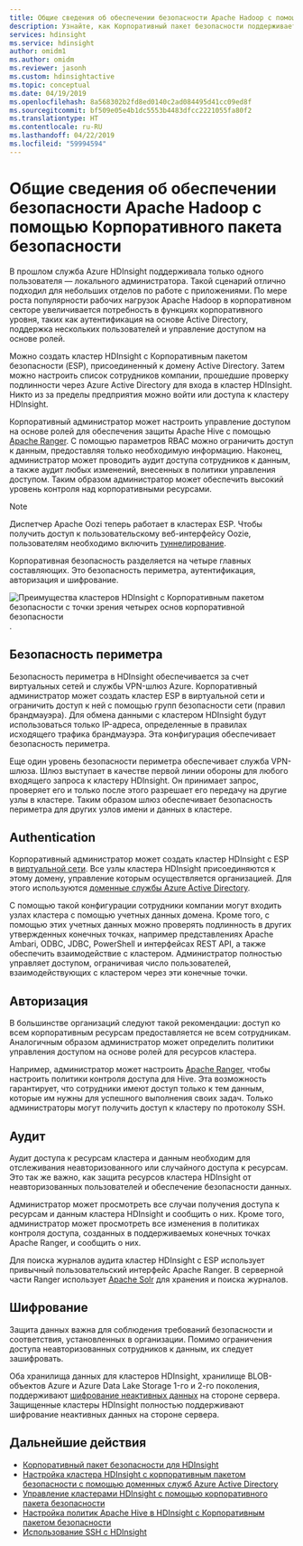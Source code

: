 ```yaml
---
title: Общие сведения об обеспечении безопасности Apache Hadoop с помощью Корпоративного пакета безопасности
description: Узнайте, как Корпоративный пакет безопасности поддерживает четыре основных принципа безопасности предприятия.
services: hdinsight
ms.service: hdinsight
author: omidm1
ms.author: omidm
ms.reviewer: jasonh
ms.custom: hdinsightactive
ms.topic: conceptual
ms.date: 04/19/2019
ms.openlocfilehash: 8a568302b2fd8ed0140c2ad084495d41cc09ed8f
ms.sourcegitcommit: bf509e05e4b1dc5553b4483dfcc2221055fa80f2
ms.translationtype: HT
ms.contentlocale: ru-RU
ms.lasthandoff: 04/22/2019
ms.locfileid: "59994594"
---
```

# <a name="an-introduction-to-apache-hadoop-security-with-enterprise-security-package"></a>Общие сведения об обеспечении безопасности Apache Hadoop с помощью Корпоративного пакета безопасности

В прошлом служба Azure HDInsight поддерживала только одного пользователя — локального администратора. Такой сценарий отлично подходил для небольших отделов по работе с приложениями. По мере роста популярности рабочих нагрузок Apache Hadoop в корпоративном секторе увеличивается потребность в функциях корпоративного уровня, таких как аутентификация на основе Active Directory, поддержка нескольких пользователей и управление доступом на основе ролей. 

Можно создать кластер HDInsight с Корпоративным пакетом безопасности (ESP), присоединенный к домену Active Directory. Затем можно настроить список сотрудников компании, прошедшие проверку подлинности через Azure Active Directory для входа в кластер HDInsight. Никто из за пределы предприятия можно войти или доступа к кластеру HDInsight. 

Корпоративный администратор может настроить управление доступом на основе ролей для обеспечения защиты Apache Hive с помощью [Apache Ranger](https://hortonworks.com/apache/ranger/). С помощью параметров RBAC можно ограничить доступ к данным, предоставляя только необходимую информацию. Наконец, администратор может проводить аудит доступа сотрудников к данным, а также аудит любых изменений, внесенных в политики управления доступом. Таким образом администратор может обеспечить высокий уровень контроля над корпоративными ресурсами.

> [!NOTE]  
> Диспетчер Apache Oozi теперь работает в кластерах ESP. Чтобы получить доступ к пользовательскому веб-интерфейсу Oozie, пользователям необходимо включить [туннелирование](../hdinsight-linux-ambari-ssh-tunnel.md).

Корпоративная безопасность разделяется на четыре главных составляющих. Это безопасность периметра, аутентификация, авторизация и шифрование.

![Преимущества кластеров HDInsight с Корпоративным пакетом безопасности с точки зрения четырех основ корпоративной безопасности](./media/apache-domain-joined-introduction/hdinsight-domain-joined-four-pillars.png).

## <a name="perimeter-security"></a>Безопасность периметра
Безопасность периметра в HDInsight обеспечивается за счет виртуальных сетей и службы VPN-шлюз Azure. Корпоративный администратор может создать кластер ESP в виртуальной сети и ограничить доступ к ней с помощью групп безопасности сети (правил брандмауэра). Для обмена данными с кластером HDInsight будут использоваться только IP-адреса, определенные в правилах исходящего трафика брандмауэра. Эта конфигурация обеспечивает безопасность периметра.

Еще один уровень безопасности периметра обеспечивает служба VPN-шлюза. Шлюз выступает в качестве первой линии обороны для любого входящего запроса к кластеру HDInsight. Он принимает запрос, проверяет его и только после этого разрешает его передачу на другие узлы в кластере. Таким образом шлюз обеспечивает безопасность периметра для других узлов имени и данных в кластере.

## <a name="authentication"></a>Authentication
Корпоративный администратор может создать кластер HDInsight с ESP в [виртуальной сети](https://azure.microsoft.com/services/virtual-network/). Все узлы кластера HDInsight присоединяются к этому домену, управление которым осуществляется организацией. Для этого используются [доменные службы Azure Active Directory](../../active-directory-domain-services/active-directory-ds-overview.md). 

С помощью такой конфигурации сотрудники компании могут входить узлах кластера с помощью учетных данных домена. Кроме того, с помощью этих учетных данных можно проверять подлинность в других утвержденных конечных точках, например представлениях Apache Ambari, ODBC, JDBC, PowerShell и интерфейсах REST API, а также обеспечить взаимодействие с кластером. Администратор полностью управляет доступом, ограничивая число пользователей, взаимодействующих с кластером через эти конечные точки.

## <a name="authorization"></a>Авторизация
В большинстве организаций следуют такой рекомендации: доступ ко всем корпоративным ресурсам предоставляется не всем сотрудникам. Аналогичным образом администратор может определить политики управления доступом на основе ролей для ресурсов кластера. 

Например, администратор может настроить [Apache Ranger](https://hortonworks.com/apache/ranger/), чтобы настроить политики контроля доступа для Hive. Эта возможность гарантирует, что сотрудники имеют доступ только к тем данным, которые им нужны для успешного выполнения своих задач. Только администраторы могут получить доступ к кластеру по протоколу SSH.

## <a name="auditing"></a>Аудит
Аудит доступа к ресурсам кластера и данным необходим для отслеживания неавторизованного или случайного доступа к ресурсам. Это так же важно, как защита ресурсов кластера HDInsight от неавторизованных пользователей и обеспечение безопасности данных. 

Администратор может просмотреть все случаи получения доступа к ресурсам и данным кластера HDInsight и сообщить о них. Кроме того, администратор может просмотреть все изменения в политиках контроля доступа, созданных в поддерживаемых конечных точках Apache Ranger, и сообщить о них. 

Для поиска журналов аудита кластер HDInsight с ESP использует привычный пользовательский интерфейс Apache Ranger. В серверной части Ranger использует [Apache Solr](https://hortonworks.com/apache/solr/) для хранения и поиска журналов.

## <a name="encryption"></a>Шифрование
Защита данных важна для соблюдения требований безопасности и соответствия, установленных в организации. Помимо ограничения доступа неавторизованных сотрудников к данным, их следует зашифровать. 

Оба хранилища данных для кластеров HDInsight, хранилище BLOB-объектов Azure и Azure Data Lake Storage 1-го и 2-го поколения, поддерживают [шифрование неактивных данных](../../storage/common/storage-service-encryption.md) на стороне сервера. Защищенные кластеры HDInsight полностью поддерживают шифрование неактивных данных на стороне сервера.

## <a name="next-steps"></a>Дальнейшие действия

* [Корпоративный пакет безопасности для HDInsight](apache-domain-joined-architecture.md)
* [Настройка кластера HDInsight с корпоративным пакетом безопасности с помощью доменных служб Azure Active Directory](apache-domain-joined-configure.md)
* [Управление кластерами HDInsight с помощью корпоративного пакета безопасности](apache-domain-joined-manage.md)
* [Настройка политик Apache Hive в HDInsight с Корпоративным пакетом безопасности](apache-domain-joined-run-hive.md)
* [Использование SSH с HDInsight](../hdinsight-hadoop-linux-use-ssh-unix.md#domainjoined)

